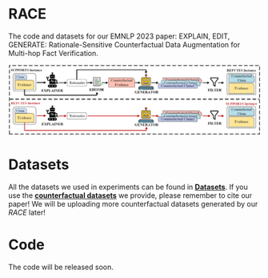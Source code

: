 # RACE
The code and datasets for our EMNLP 2023 paper: EXPLAIN, EDIT, GENERATE: Rationale-Sensitive Counterfactual Data Augmentation for Multi-hop Fact Verification.


![](RACE.png)

# Datasets
All the datasets we used in experiments can be found in [**Datasets**](https://drive.google.com/drive/folders/11y8okJr_UnbzE3xkpNE7Ne8a5ZAg1Rkf?usp=sharing). 
If you use the [**counterfactual datasets**](https://drive.google.com/drive/folders/1-VEVggJ2Nde9LTLz4leTePfEjIMEciYc?usp=sharing) we provide, please remember to cite our paper!
We will be uploading more counterfactual datasets generated by our _RACE_ later!

# Code
The code will be released soon.

